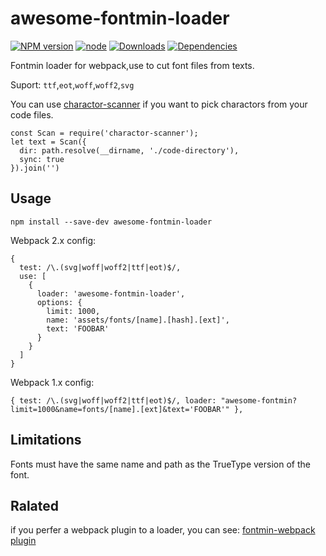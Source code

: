 # awesome-fontmin-loader


[![NPM version][npm-image]][npm-url]
[![node][node]][node-url]
[![Downloads][downloads-image]][npm-url]
[![Dependencies][dep-image]][dep-url]

Fontmin loader for webpack,use to cut font files from texts.

Suport: `ttf`,`eot`,`woff`,`woff2`,`svg`

You can use [charactor-scanner](https://github.com/Jack-Sparrow/charactor-scanner) if you want to pick charactors from your code files.

~~~
const Scan = require('charactor-scanner');
let text = Scan({
  dir: path.resolve(__dirname, './code-directory'),
  sync: true
}).join('')
~~~

## Usage

`npm install --save-dev awesome-fontmin-loader`

Webpack 2.x config:

~~~
{
  test: /\.(svg|woff|woff2|ttf|eot)$/,
  use: [
    {
      loader: 'awesome-fontmin-loader',
      options: {
        limit: 1000,
        name: 'assets/fonts/[name].[hash].[ext]',
        text: 'FOOBAR'
      }
    }
  ]
}
~~~

Webpack 1.x config:

~~~
{ test: /\.(svg|woff|woff2|ttf|eot)$/, loader: "awesome-fontmin?limit=1000&name=fonts/[name].[ext]&text='FOOBAR'" },
~~~

## Limitations

Fonts must have the same name and path as the TrueType version of the font.

## Ralated

if you perfer a webpack plugin to a loader, you can see: [fontmin-webpack plugin](https://github.com/patrickhulce/fontmin-webpack)


[downloads-image]: http://img.shields.io/npm/dm/awesome-fontmin-loader.svg
[npm-url]: https://npmjs.org/package/awesome-fontmin-loader
[npm-image]: http://img.shields.io/npm/v/awesome-fontmin-loader.svg
[node]: https://img.shields.io/node/v/awesome-fontmin-loader.svg
[node-url]: https://nodejs.org
[dep-url]: https://david-dm.org/Jack-Sparrow/awesome-fontmin-loader
[dep-image]: http://img.shields.io/david/Jack-Sparrow/awesome-fontmin-loader.svg

